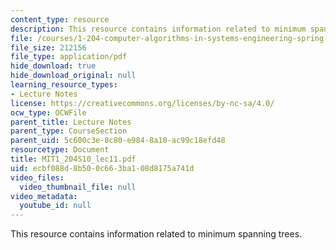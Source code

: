 ```yaml
---
content_type: resource
description: This resource contains information related to minimum spanning trees.
file: /courses/1-204-computer-algorithms-in-systems-engineering-spring-2010/ecbf088d8b500c663ba108d8175a741d_MIT1_204S10_lec11.pdf
file_size: 212156
file_type: application/pdf
hide_download: true
hide_download_original: null
learning_resource_types:
- Lecture Notes
license: https://creativecommons.org/licenses/by-nc-sa/4.0/
ocw_type: OCWFile
parent_title: Lecture Notes
parent_type: CourseSection
parent_uid: 5c600c3e-8c80-e984-8a10-ac99c18efd48
resourcetype: Document
title: MIT1_204S10_lec11.pdf
uid: ecbf088d-8b50-0c66-3ba1-08d8175a741d
video_files:
  video_thumbnail_file: null
video_metadata:
  youtube_id: null
---
```

This resource contains information related to minimum spanning trees.